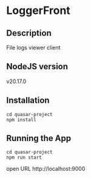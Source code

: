 # LoggerFront

## Description
File logs viewer client

## NodeJS version
v20.17.0

## Installation
```Shell
cd quasar-project
npm install
```

## Running the App
```Shell
cd quasar-project
npm run start
```
open URL http://localhost:9000
